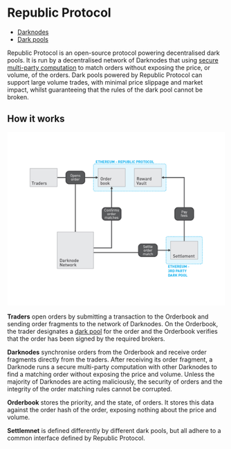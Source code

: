 # Republic Protocol

* [Darknodes](./pages/01-darknodes.md)
* [Dark pools](./pages/02-third-party-dark-pools.md)

Republic Protocol is an open-source protocol powering decentralised dark pools. It is run by a decentralised network of Darknodes that using [secure multi-party computation](https://en.wikipedia.org/wiki/Secure_multi-party_computation) to match orders without exposing the price, or volume, of the orders. Dark pools powered by Republic Protocol can support large volume trades, with minimal price slippage and market impact, whilst guaranteeing that the rules of the dark pool cannot be broken.

## How it works

![Overview](./assets/images/00-index-diagram.jpg "Overview")


**Traders** open orders by submitting a transaction to the Orderbook and sending order fragments to the network of Darknodes. On the Orderbook, the trader designates a [dark pool](./pages/02-third-party-dark-pools.md) for the order and the Orderbook verifies that the order has been signed by the required brokers.

**Darknodes** synchronise orders from the Orderbook and receive order fragments directly from the traders. After receiving its order fragment, a Darknode runs a secure multi-party computation with other Darknodes to find a matching order without exposing the price and volume. Unless the majority of Darknodes are acting maliciously, the security of orders and the integrity of the order matching rules cannot be corrupted.

**Orderbook** stores the priority, and the state, of orders. It stores this data against the order hash of the order, exposing nothing about the price and volume.

**Settlemnet** is defined differently by different dark pools, but all adhere to a common interface defined by Republic Protocol.